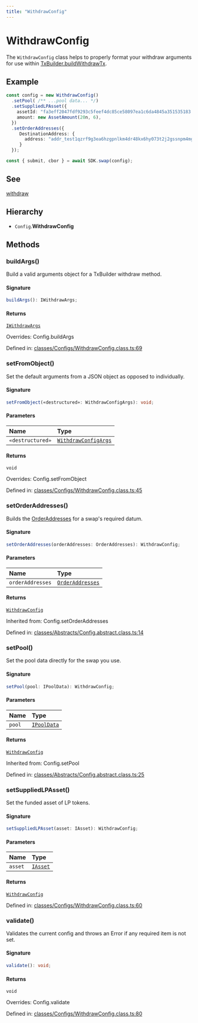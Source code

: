```yaml
---
title: "WithdrawConfig"
---
```


# WithdrawConfig

The `WithdrawConfig` class helps to properly format your withdraw arguments for use within [TxBuilder.buildWithdrawTx](TxBuilder.md#buildwithdrawtx).

## Example

```ts
const config = new WithdrawConfig()
  .setPool( /** ...pool data... */)
  .setSuppliedLPAsset({
    assetId: "fa3eff2047fdf9293c5feef4dc85ce58097ea1c6da4845a351535183.74494e4459",
    amount: new AssetAmount(20n, 6),
  })
  .setOrderAddresses({
     DestinationAddress: {
       address: "addr_test1qzrf9g3ea6hzgpnlkm4dr48kx6hy073t2j2gssnpm4mgcnqdxw2hcpavmh0vexyzg476ytc9urgcnalujkcewtnd2yzsfd9r32"
     }
  });

const { submit, cbor } = await SDK.swap(config);
```

## See

[withdraw](SundaeSDK.md#withdraw)

## Hierarchy

- `Config`.**WithdrawConfig**

## Methods

### buildArgs()

Build a valid arguments object for a TxBuilder withdraw method.

#### Signature

```ts
buildArgs(): IWithdrawArgs;
```

#### Returns

[`IWithdrawArgs`](../interfaces/IWithdrawArgs.md)

Overrides: Config.buildArgs

Defined in:  [classes/Configs/WithdrawConfig.class.ts:69](https://github.com/SundaeSwap-finance/sundae-sdk/blob/main/packages/core/src/classes/Configs/WithdrawConfig.class.ts#L69)

### setFromObject()

Set the default arguments from a JSON object as opposed to individually.

#### Signature

```ts
setFromObject(«destructured»: WithdrawConfigArgs): void;
```

#### Parameters

| Name | Type |
| :------ | :------ |
| `«destructured»` | [`WithdrawConfigArgs`](../interfaces/WithdrawConfigArgs.md) |

#### Returns

`void`

Overrides: Config.setFromObject

Defined in:  [classes/Configs/WithdrawConfig.class.ts:45](https://github.com/SundaeSwap-finance/sundae-sdk/blob/main/packages/core/src/classes/Configs/WithdrawConfig.class.ts#L45)

### setOrderAddresses()

Builds the [OrderAddresses](../types/OrderAddresses.md) for a swap's required datum.

#### Signature

```ts
setOrderAddresses(orderAddresses: OrderAddresses): WithdrawConfig;
```

#### Parameters

| Name | Type |
| :------ | :------ |
| `orderAddresses` | [`OrderAddresses`](../types/OrderAddresses.md) |

#### Returns

[`WithdrawConfig`](WithdrawConfig.md)

Inherited from: Config.setOrderAddresses

Defined in:  [classes/Abstracts/Config.abstract.class.ts:14](https://github.com/SundaeSwap-finance/sundae-sdk/blob/main/packages/core/src/classes/Abstracts/Config.abstract.class.ts#L14)

### setPool()

Set the pool data directly for the swap you use.

#### Signature

```ts
setPool(pool: IPoolData): WithdrawConfig;
```

#### Parameters

| Name | Type |
| :------ | :------ |
| `pool` | [`IPoolData`](../interfaces/IPoolData.md) |

#### Returns

[`WithdrawConfig`](WithdrawConfig.md)

Inherited from: Config.setPool

Defined in:  [classes/Abstracts/Config.abstract.class.ts:25](https://github.com/SundaeSwap-finance/sundae-sdk/blob/main/packages/core/src/classes/Abstracts/Config.abstract.class.ts#L25)

### setSuppliedLPAsset()

Set the funded asset of LP tokens.

#### Signature

```ts
setSuppliedLPAsset(asset: IAsset): WithdrawConfig;
```

#### Parameters

| Name | Type |
| :------ | :------ |
| `asset` | [`IAsset`](../interfaces/IAsset.md) |

#### Returns

[`WithdrawConfig`](WithdrawConfig.md)

Defined in:  [classes/Configs/WithdrawConfig.class.ts:60](https://github.com/SundaeSwap-finance/sundae-sdk/blob/main/packages/core/src/classes/Configs/WithdrawConfig.class.ts#L60)

### validate()

Validates the current config and throws an Error if any required item is not set.

#### Signature

```ts
validate(): void;
```

#### Returns

`void`

Overrides: Config.validate

Defined in:  [classes/Configs/WithdrawConfig.class.ts:80](https://github.com/SundaeSwap-finance/sundae-sdk/blob/main/packages/core/src/classes/Configs/WithdrawConfig.class.ts#L80)
